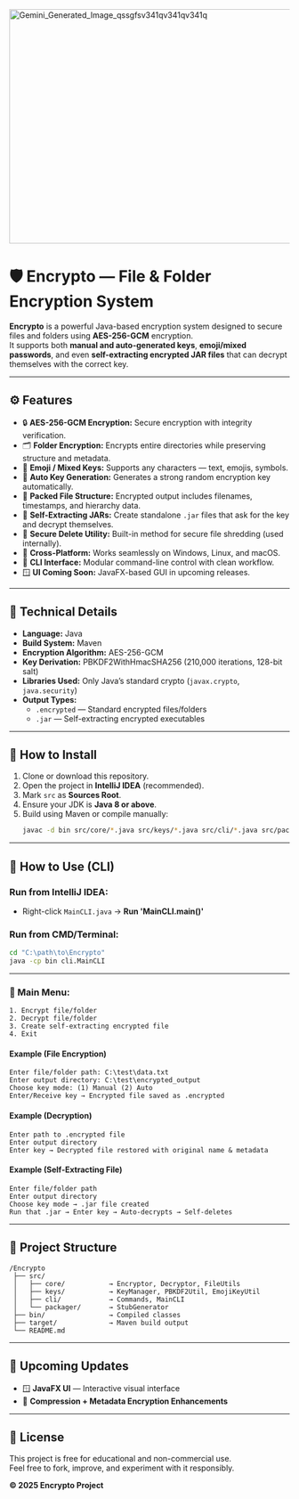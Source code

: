 <img width="824" height="421" alt="Gemini_Generated_Image_qssgfsv341qv341qv341q" src="https://github.com/user-attachments/assets/890fcc5d-969b-47c9-b0eb-ad68899a9396" />

# 🛡️ Encrypto — File & Folder Encryption System  

**Encrypto** is a powerful Java-based encryption system designed to secure files and folders using **AES-256-GCM** encryption.  
It supports both **manual and auto-generated keys**, **emoji/mixed passwords**, and even **self-extracting encrypted JAR files** that can decrypt themselves with the correct key.

---

## ⚙️ Features  

- 🔒 **AES-256-GCM Encryption:** Secure encryption with integrity verification.  
- 🗂️ **Folder Encryption:** Encrypts entire directories while preserving structure and metadata.  
- 🧩 **Emoji / Mixed Keys:** Supports any characters — text, emojis, symbols.  
- 🔑 **Auto Key Generation:** Generates a strong random encryption key automatically.  
- 🧱 **Packed File Structure:** Encrypted output includes filenames, timestamps, and hierarchy data.  
- 🧰 **Self-Extracting JARs:** Create standalone `.jar` files that ask for the key and decrypt themselves.  
- 🚮 **Secure Delete Utility:** Built-in method for secure file shredding (used internally).  
- 🧠 **Cross-Platform:** Works seamlessly on Windows, Linux, and macOS.  
- 💬 **CLI Interface:** Modular command-line control with clean workflow.  
- 🪟 **UI Coming Soon:** JavaFX-based GUI in upcoming releases.  

---

## 🧩 Technical Details  

- **Language:** Java  
- **Build System:** Maven  
- **Encryption Algorithm:** AES-256-GCM  
- **Key Derivation:** PBKDF2WithHmacSHA256 (210,000 iterations, 128-bit salt)  
- **Libraries Used:** Only Java’s standard crypto (`javax.crypto`, `java.security`)  
- **Output Types:**  
  - `.encrypted` — Standard encrypted files/folders  
  - `.jar` — Self-extracting encrypted executables  

---

## 🚀 How to Install  

1. Clone or download this repository.  
2. Open the project in **IntelliJ IDEA** (recommended).  
3. Mark `src` as **Sources Root**.  
4. Ensure your JDK is **Java 8 or above**.  
5. Build using Maven or compile manually:  
   ```bash
   javac -d bin src/core/*.java src/keys/*.java src/cli/*.java src/packager/*.java
   ```

---

## 🧭 How to Use (CLI)

### Run from IntelliJ IDEA:
- Right-click `MainCLI.java` → **Run 'MainCLI.main()'**

### Run from CMD/Terminal:
```bash
cd "C:\path\to\Encrypto"
java -cp bin cli.MainCLI
```

---

### 🧱 Main Menu:
```
1. Encrypt file/folder
2. Decrypt file/folder
3. Create self-extracting encrypted file
4. Exit
```

#### Example (File Encryption)
```
Enter file/folder path: C:\test\data.txt
Enter output directory: C:\test\encrypted_output
Choose key mode: (1) Manual (2) Auto
Enter/Receive key → Encrypted file saved as .encrypted
```

#### Example (Decryption)
```
Enter path to .encrypted file
Enter output directory
Enter key → Decrypted file restored with original name & metadata
```

#### Example (Self-Extracting File)
```
Enter file/folder path
Enter output directory
Choose key mode → .jar file created
Run that .jar → Enter key → Auto-decrypts → Self-deletes
```

---

## 🧱 Project Structure

```
/Encrypto
 ├── src/
 │   ├── core/           → Encryptor, Decryptor, FileUtils
 │   ├── keys/           → KeyManager, PBKDF2Util, EmojiKeyUtil
 │   ├── cli/            → Commands, MainCLI
 │   └── packager/       → StubGenerator
 ├── bin/                → Compiled classes
 ├── target/             → Maven build output
 └── README.md
```

---

## 🔮 Upcoming Updates  

- 🪟 **JavaFX UI** — Interactive visual interface  
- 🧱 **Compression + Metadata Encryption Enhancements**  

---

## 📄 License  

This project is free for educational and non-commercial use.  
Feel free to fork, improve, and experiment with it responsibly.  

**© 2025 Encrypto Project**
